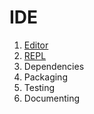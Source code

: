 # IDE

1. [Editor](/EDITORS.md)
2. [REPL](/REPL.md)
3. Dependencies
4. Packaging
5. Testing
6. Documenting
